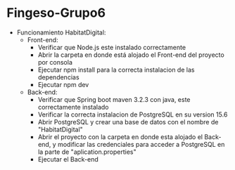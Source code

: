 # Fingeso-Grupo6

* Funcionamiento HabitatDigital:
  * Front-end:
    - Verificar que Node.js este instalado correctamente
    - Abrir la carpeta en donde está alojado el Front-end del proyecto por consola
    - Ejecutar npm install para la correcta instalacion de las dependencias
    - Ejecutar npm dev
  * Back-end:
    - Verificar que Spring boot maven 3.2.3 con java, este correctamente instalado
    - Verificar la correcta instalacion de PostgreSQL en su version 15.6
    - Abrir PostgreSQL y crear una base de datos con el nombre de "HabitatDigital"
    - Abrir el proyecto con la carpeta en donde esta alojado el Back-end, y modificar las credenciales para acceder
      a PostgreSQL en la parte de "aplication.properties"
    - Ejecutar el Back-end
